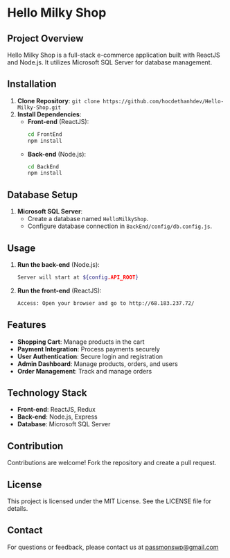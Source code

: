 # Hello Milky Shop

## Project Overview

Hello Milky Shop is a full-stack e-commerce application built with ReactJS and Node.js. It utilizes Microsoft SQL Server for database management.

## Installation

1. **Clone Repository**: `git clone https://github.com/hocdethanhdev/Hello-Milky-Shop.git`
2. **Install Dependencies**:
   - **Front-end** (ReactJS):
     ```bash
     cd FrontEnd
     npm install
     ```
   - **Back-end** (Node.js):
     ```bash
     cd BackEnd
     npm install
     ```

## Database Setup

1. **Microsoft SQL Server**:
   - Create a database named `HelloMilkyShop`.
   - Configure database connection in `BackEnd/config/db.config.js`.

## Usage

1. **Run the back-end** (Node.js):

   ```bash
   Server will start at ${config.API_ROOT}
   ```

2. **Run the front-end** (ReactJS):

   ```bash
   Access: Open your browser and go to http://68.183.237.72/
   ```
## Features
- **Shopping Cart**: Manage products in the cart
- **Payment Integration**: Process payments securely
- **User Authentication**: Secure login and registration
- **Admin Dashboard**: Manage products, orders, and users
- **Order Management**: Track and manage orders
## Technology Stack
- **Front-end**: ReactJS, Redux
- **Back-end**: Node.js, Express
- **Database**: Microsoft SQL Server
## Contribution
Contributions are welcome! Fork the repository and create a pull request.

## License
This project is licensed under the MIT License. See the LICENSE file for details.

## Contact
For questions or feedback, please contact us at passmonswp@gmail.com
